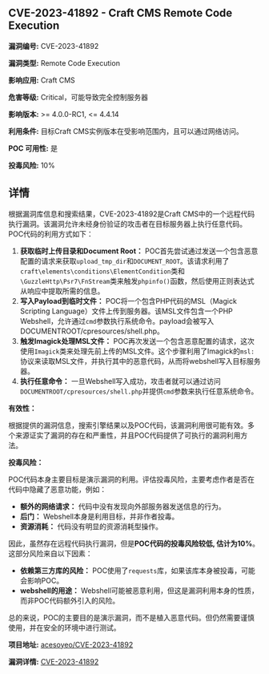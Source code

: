 ## CVE-2023-41892 - Craft CMS Remote Code Execution

**漏洞编号:** CVE-2023-41892

**漏洞类型:** Remote Code Execution

**影响应用:** Craft CMS

**危害等级:** Critical，可能导致完全控制服务器

**影响版本:** >= 4.0.0-RC1, <= 4.4.14

**利用条件:** 目标Craft CMS实例版本在受影响范围内，且可以通过网络访问。

**POC 可用性:** 是

**投毒风险:** 10%

## 详情

根据漏洞库信息和搜索结果，CVE-2023-41892是Craft CMS中的一个远程代码执行漏洞。该漏洞允许未经身份验证的攻击者在目标服务器上执行任意代码。POC代码的利用方式如下：

1.  **获取临时上传目录和Document Root：** POC首先尝试通过发送一个包含恶意配置的请求来获取`upload_tmp_dir`和`DOCUMENT_ROOT`。该请求利用了`craft\elements\conditions\ElementCondition`类和`\GuzzleHttp\Psr7\FnStream`类来触发`phpinfo()`函数，然后使用正则表达式从响应中提取所需的信息。
2.  **写入Payload到临时文件：** POC将一个包含PHP代码的MSL（Magick Scripting Language）文件上传到服务器。该MSL文件包含一个PHP Webshell，允许通过`cmd`参数执行系统命令。payload会被写入 DOCUMENTROOT/cpresources/shell.php。
3.  **触发Imagick处理MSL文件：** POC再次发送一个包含恶意配置的请求，这次使用`Imagick`类来处理先前上传的MSL文件。这个步骤利用了Imagick的`msl:`协议来读取MSL文件，并执行其中的恶意代码，从而将webshell写入目标服务器。
4.  **执行任意命令：** 一旦Webshell写入成功，攻击者就可以通过访问`DOCUMENTROOT/cpresources/shell.php`并提供`cmd`参数来执行任意系统命令。

**有效性：**

根据提供的漏洞信息，搜索引擎结果以及POC代码，该漏洞利用很可能有效。多个来源证实了漏洞的存在和严重性，并且POC代码提供了可执行的漏洞利用方法。

**投毒风险：**

POC代码本身主要目标是演示漏洞的利用。评估投毒风险，主要考虑作者是否在代码中隐藏了恶意功能，例如：

*   **额外的网络请求：**  代码中没有发现向外部服务器发送信息的行为。
*   **后门：**  Webshell本身是利用目标，并非作者投毒。
*   **资源消耗：**  代码没有明显的资源消耗型操作。

因此，虽然存在远程代码执行漏洞，但是**POC代码的投毒风险较低, 估计为10%**。这部分风险来自以下因素：

*   **依赖第三方库的风险：**  POC使用了`requests`库，如果该库本身被投毒，可能会影响POC。
*   **webshell的用途：** Webshell可能被恶意利用，但这是漏洞利用本身的性质，而非POC代码额外引入的风险。

总的来说，POC的主要目的是演示漏洞，而不是植入恶意代码。但仍然需要谨慎使用，并在安全的环境中进行测试。

**项目地址:** [acesoyeo/CVE-2023-41892](https://github.com/acesoyeo/CVE-2023-41892)

**漏洞详情:** [CVE-2023-41892](https://nvd.nist.gov/vuln/detail/CVE-2023-41892)